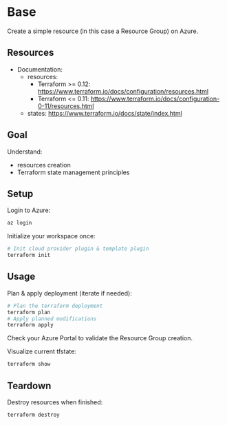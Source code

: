 # Base
Create a simple resource (in this case a Resource Group) on Azure.

## Resources
- Documentation:
  - resources:
    - Terraform >= 0.12: https://www.terraform.io/docs/configuration/resources.html
    - Terraform <= 0.11: https://www.terraform.io/docs/configuration-0-11/resources.html
  - states: https://www.terraform.io/docs/state/index.html

## Goal
Understand:
- resources creation
- Terraform state management principles

## Setup
Login to Azure:
```bash
az login
```

Initialize your workspace once:
```bash
# Init cloud provider plugin & template plugin
terraform init
```

## Usage
Plan & apply deployment (iterate if needed):
```bash
# Plan the terraform deployment
terraform plan
# Apply planned modifications
terraform apply
```

Check your Azure Portal to validate the Resource Group creation.

Visualize current tfstate:
```bash
terraform show
```

## Teardown
Destroy resources when finished:
```bash
terraform destroy
```

